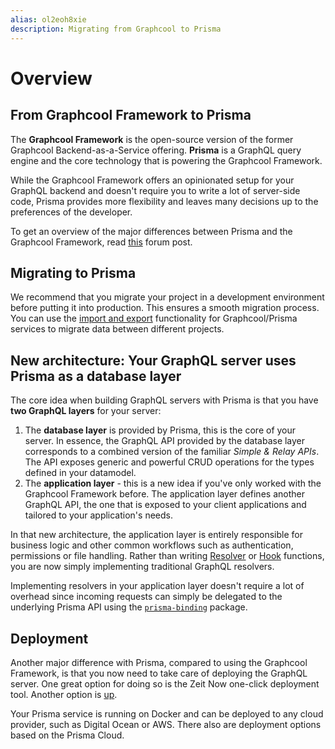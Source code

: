 ```yaml
---
alias: ol2eoh8xie
description: Migrating from Graphcool to Prisma
---
```


# Overview

## From Graphcool Framework to Prisma

The **Graphcool Framework** is the open-source version of the former Graphcool Backend-as-a-Service offering. **Prisma** is a GraphQL query engine and the core technology that is powering the Graphcool Framework.

While the Graphcool Framework offers an opinionated setup for your GraphQL backend and doesn't require you to write a lot of server-side code, Prisma provides more flexibility and leaves many decisions up to the preferences of the developer.

To get an overview of the major differences between Prisma and the Graphcool Framework, read [this](https://www.graph.cool/forum/t/graphcool-framework-and-prisma/2237) forum post.

## Migrating to Prisma

We recommend that you migrate your project in a development environment before putting it into production. This ensures a smooth migration process. You can use the [import and export](jsw9) functionality for Graphcool/Prisma services to migrate data between different projects.

## New architecture: Your GraphQL server uses Prisma as a database layer

The core idea when building GraphQL servers with Prisma is that you have **two GraphQL layers** for your server:

1. The **database layer** is provided by Prisma, this is the core of your server. In essence, the GraphQL API provided by the database layer corresponds to a combined version of the familiar _Simple & Relay APIs_. The API exposes generic and powerful CRUD operations for the types defined in your datamodel.
2. The **application layer** - this is a new idea if you've only worked with the Graphcool Framework before. The application layer defines another GraphQL API, the one that is exposed to your client applications and tailored to your application's needs.

In that new architecture, the application layer is entirely responsible for business logic and other common workflows such as authentication, permissions or file handling. Rather than writing [Resolver](https://www.graph.cool/docs/reference/functions/resolvers-su6wu3yoo2) or [Hook](https://www.graph.cool/docs/reference/functions/hooks-pa6guruhaf) functions, you are now simply implementing traditional GraphQL resolvers.

Implementing resolvers in your application layer doesn't require a lot of overhead since incoming requests can simply be delegated to the underlying Prisma API using the [`prisma-binding`](https://github.com/prisma/prisma-binding) package.

## Deployment

Another major difference with Prisma, compared to using the Graphcool Framework, is that you now need to take care of deploying the GraphQL server. One great option for doing so is the Zeit Now one-click deployment tool. Another option is [up](https://up.docs.apex.sh).

Your Prisma service is running on Docker and can be deployed to any cloud provider, such as Digital Ocean or AWS. There also are deployment options based on the Prisma Cloud.
